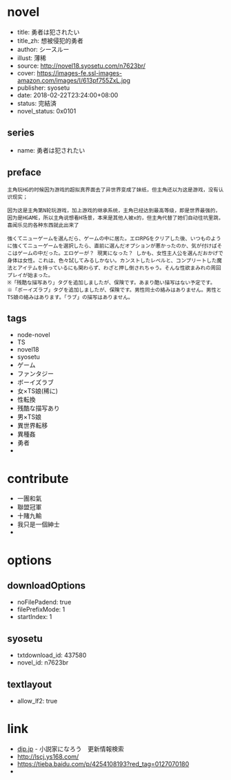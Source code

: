 # novel

- title: 勇者は犯されたい
- title_zh: 想被侵犯的勇者
- author: シースルー
- illust: 薄稀
- source: http://novel18.syosetu.com/n7623br/
- cover: https://images-fe.ssl-images-amazon.com/images/I/613pf755ZxL.jpg
- publisher: syosetu
- date: 2018-02-22T23:24:00+08:00
- status: 完結済
- novel_status: 0x0101

## series

- name: 勇者は犯されたい

## preface


```
主角玩HG的时候因为游戏的超拟真界面去了异世界变成了妹纸，但主角还以为这是游戏，没有认识现实；

因为这是主角第N轮玩游戏，加上游戏的继承系统，主角已经达到最高等级，即是世界最强的，因为是HGAME，所以主角说想看H场景，本来是其他人被x的，但主角代替了她们自动往坑里跳，喜闻乐见的各种东西就此出来了

強くてニューゲームを選んだら、ゲームの中に居た。エロRPGをクリアした後、いつものように強くてニューゲームを選択したら、直前に選んだオプションが悪かったのか、気が付けばそこはゲームの中だった。エロゲーが？ 現実になった？ しかも、女性主人公を選んだおかげで身体は女性。これは、色々試してみるしかない。カンストしたレベルと、コンプリートした魔法とアイテムを持っているにも関わらず、わざと押し倒されちゃう。そんな性欲まみれの周回プレイが始まった。
※「残酷な描写あり」タグを追加しましたが、保険です。あまり酷い描写はない予定です。
※「ボーイズラブ」タグを追加しましたが、保険です。男性同士の絡みはありません。男性とTS娘の絡みはあります。「ラブ」の描写はありません。
```

## tags

- node-novel
- TS
- novel18
- syosetu
- ゲーム
- ファンタジー
- ボーイズラブ
- 女×TS娘(稀に)
- 性転換
- 残酷な描写あり
- 男×TS娘
- 異世界転移
- 異種姦
- 勇者
-

# contribute

- 一團和氣
- 聯盟冠軍
- 十賭九輸
- 我只是一個紳士
-

# options

## downloadOptions

- noFilePadend: true
- filePrefixMode: 1
- startIndex: 1

## syosetu

- txtdownload_id: 437580
- novel_id: n7623br

## textlayout

- allow_lf2: true

# link

- [dip.jp](https://narou18.nar.jp/search.php?text=n7623br&novel=all&genre=all&new_genre=all&length=0&down=0&up=100) - 小説家になろう　更新情報検索
- http://lscj.ys168.com/
- https://tieba.baidu.com/p/4254108193?red_tag=0127070180
-


